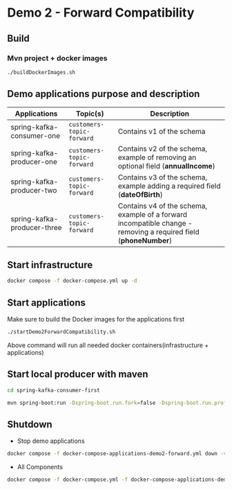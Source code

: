 # Demo 2 - Forward Compatibility

## Build

### Mvn project + docker images

```bash
./buildDockerImages.sh
```

## Demo applications purpose and description

| Applications                | Topic(s)                                                                                                | Description                                                                                                       |
|-----------------------------|---------------------------------------------------------------------------------------------------------|-------------------------------------------------------------------------------------------------------------------|
| spring-kafka-consumer-one   | `customers-topic-forward`| Contains v1 of the schema                                                                                         |
| spring-kafka-producer-one   | `customers-topic-forward`| Contains v2 of the schema, example of removing an optional field (**annualIncome**)                               |
| spring-kafka-producer-two   | `customers-topic-forward`| Contains v3 of the schema, example adding a required field (**dateOfBirth**)                                      |
| spring-kafka-producer-three | `customers-topic-forward`| Contains v4 of the schema, example of a forward incompatible change - removing a required field (**phoneNumber**) |


## Start infrastructure

```bash
docker compose -f docker-compose.yml up -d
```


## Start applications

Make sure to build the Docker images for the applications first

```bash
./startDemo2ForwardCompatibility.sh
```

Above command will run all needed docker containers(infrastructure + applications)

## Start local producer with maven

```bash
cd spring-kafka-consumer-first
```

```bash
mvn spring-boot:run -Dspring-boot.run.fork=false -Dspring-boot.run.profiles=forward
```

## Shutdown 

* Stop demo applications

```bash
docker compose -f docker-compose-applications-demo2-forward.yml down -v
```

* All Components
```bash
docker compose -f docker-compose.yml -f docker-compose-applications-demo2-forward.yml down -v
```
